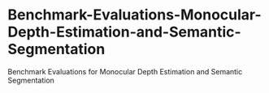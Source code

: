 # Benchmark-Evaluations-Monocular-Depth-Estimation-and-Semantic-Segmentation
Benchmark Evaluations for Monocular Depth Estimation and Semantic Segmentation
